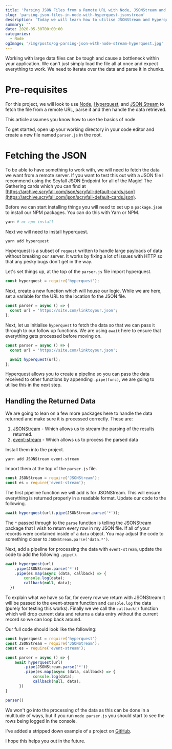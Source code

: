 ```yaml
---
title: 'Parsing JSON Files from a Remote URL with Node, JSONStream and Hyperquest'
slug: 'parsing-json-files-in-node-with-hyperquest-jsonstream'
description: 'Today we will learn how to utilise JSONStream and Hyperquest to parse and stream (large) JSON files from remote URLs within Node.'
summary: ''
date: 2020-05-30T00:00:00
categories:
  - Node
ogImage: '/img/posts/og-parsing-json-with-node-stream-hyperquest.jpg'
---
```


Working with large data files can be tough and cause a bottleneck within your application. We can't just simply load the file all at once and expect everything to work. We need to iterate over the data and parse it in chunks.

# Pre-requisites

For this project, we will look to use [Node](https://nodejs.org/en/), [Hyperquest](https://www.npmjs.com/package/hyperquest), and [JSON Stream](https://www.npmjs.com/package/JSONStream) to fetch the file from a remote URL, parse it and then handle the data retrieved.

This article assumes you know how to use the basics of node.

To get started, open up your working directory in your code editor and create a new file named `parser.js` in the root.

# Fetching the JSON

To be able to have something to work with, we will need to fetch the data we want from a remote server. If you want to test this out with a JSON file I recommend using the Scyfall JSON Endpoint for all of the Magic! The Gathering cards which you can find at [https://archive.scryfall.com/json/scryfall-default-cards.json](https://archive.scryfall.com/json/scryfall-default-cards.json).

Before we can start installing things you will need to set up a `package.json` to install our NPM packages. You can do this with Yarn or NPM.

```bash
yarn # or npm install
```

Next we will need to install hyperquest.

```bash
yarn add hyperquest
```

Hyperquest is a subset of `request` written to handle large payloads of data without breaking our server. It works by fixing a lot of issues with HTTP so that any pesky bugs don't get in the way.

Let's set things up, at the top of the `parser.js` file import hyperquest.

```js
const hyperquest = require('hyperquest');
```

Next, create a new function which will house our logic. While we are here, set a variable for the URL to the location fo the JSON file.

```js
const parser = async () => {
  const url = 'https://site.com/linktoyour.json';
};
```

Next, let us initialise `hyperquest` to fetch the data so that we can pass it through to our follow up functions. We are using `await` here to ensure that everything gets processed before moving on.

```js
const parser = async () => {
  const url = 'https://site.com/linktoyour.json';

  await hyperquest(url);
};
```

Hyperquest allows you to create a pipeline so you can pass the data received to other functions by appending `.pipe(func)`, we are going to utilise this in the next step.

## Handling the Returned Data

We are going to lean on a few more packages here to handle the data returned and make sure it is processed correctly. These are:

1. [JSONStream](https://www.npmjs.com/package/JSONStream) - Which allows us to stream the parsing of the results returned.
2. [event-stream](https://www.npmjs.com/package/event-stream) - Which allows us to process the parsed data

Install them into the project.

```
yarn add JSONStream event-stream
```

Import them at the top of the `parser.js` file.

```js
const JSONStream = require('JSONStream');
const es = require('event-stream');
```

The first pipeline function we will add is for JSONStream. This will ensure everything is returned properly in a readable format. Update our code to the following.

```js
await hyperquest(url).pipe(JSONStream.parse('*'));
```

The `*` passed through to the `parse` function is telling the JSONStream package that I wish to return every row in my JSON file. If all of your records were contained inside of a `data` object. You may adjust the code to something closer to `JSONStream.parse('data.*')`.

Next, add a pipeline for processing the data with `event-stream`, update the code to add the following `.pipe()`.

```js
await hyperquest(url)
	.pipe(JSONStream.parse('*'))
	.pipe(es.map(async (data, callback) => {
		console.log(data);
		callback(null, data);
  })
```

To explain what we have so far, for every row we return with JSONStream it will be passed to the event-stream function and `console.log` the data (purely for testing this works). Finally we we call the `callback()` function which will drop current data and returns a data entry without the current record so we can loop back around.

Our full code should look like the following:

```js
const hyperquest = require('hyperquest')
const JSONStream = require('JSONStream');
const es = require('event-stream');

const parser = async () => {
	await hyperquest(url)
		.pipe(JSONStream.parse('*'))
		.pipe(es.map(async (data, callback) => {
			console.log(data);
			callback(null, data);
	  })
}

parser()
```

We won't go into the processing of the data as this can be done in a multitude of ways, but if you run `node parser.js` you should start to see the rows being logged in the console.

I've added a stripped down example of a project on [GitHub](https://gist.github.com/jackabox/60a5343eba05f3cfcc3d3886e6c85acf).

I hope this helps you out in the future.
